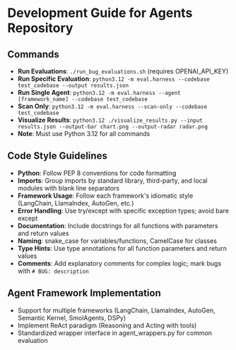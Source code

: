# Development Guide for Agents Repository

## Commands
- **Run Evaluations**: `./run_bug_evaluations.sh` (requires OPENAI_API_KEY)
- **Run Specific Evaluation**: `python3.12 -m eval.harness --codebase test_codebase --output results.json`
- **Run Single Agent**: `python3.12 -m eval.harness --agent [framework_name] --codebase test_codebase`
- **Scan Only**: `python3.12 -m eval.harness --scan-only --codebase test_codebase`
- **Visualize Results**: `python3.12 ./visualize_results.py --input results.json --output-bar chart.png --output-radar radar.png`
- **Note**: Must use Python 3.12 for all commands

## Code Style Guidelines
- **Python**: Follow PEP 8 conventions for code formatting
- **Imports**: Group imports by standard library, third-party, and local modules with blank line separators
- **Framework Usage**: Follow each framework's idiomatic style (LangChain, LlamaIndex, AutoGen, etc.)
- **Error Handling**: Use try/except with specific exception types; avoid bare except
- **Documentation**: Include docstrings for all functions with parameters and return values
- **Naming**: snake_case for variables/functions, CamelCase for classes
- **Type Hints**: Use type annotations for all function parameters and return values
- **Comments**: Add explanatory comments for complex logic; mark bugs with `# BUG: description`

## Agent Framework Implementation
- Support for multiple frameworks (LangChain, LlamaIndex, AutoGen, Semantic Kernel, SmolAgents, DSPy)
- Implement ReAct paradigm (Reasoning and Acting with tools)
- Standardized wrapper interface in agent_wrappers.py for common evaluation